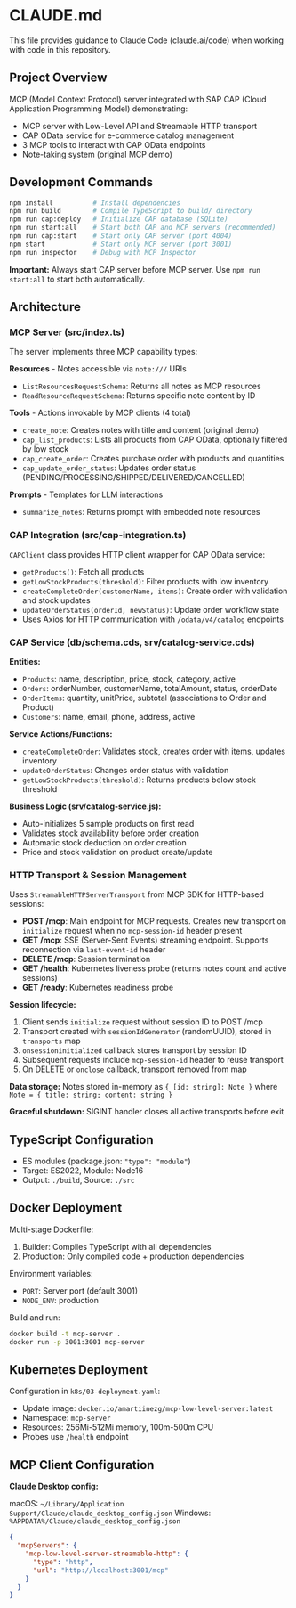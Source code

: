 # CLAUDE.md

This file provides guidance to Claude Code (claude.ai/code) when working with code in this repository.

## Project Overview

MCP (Model Context Protocol) server integrated with SAP CAP (Cloud Application Programming Model) demonstrating:
- MCP server with Low-Level API and Streamable HTTP transport
- CAP OData service for e-commerce catalog management
- 3 MCP tools to interact with CAP OData endpoints
- Note-taking system (original MCP demo)

## Development Commands

```bash
npm install          # Install dependencies
npm run build        # Compile TypeScript to build/ directory
npm run cap:deploy   # Initialize CAP database (SQLite)
npm run start:all    # Start both CAP and MCP servers (recommended)
npm run cap:start    # Start only CAP server (port 4004)
npm start            # Start only MCP server (port 3001)
npm run inspector    # Debug with MCP Inspector
```

**Important:** Always start CAP server before MCP server. Use `npm run start:all` to start both automatically.

## Architecture

### MCP Server (src/index.ts)

The server implements three MCP capability types:

**Resources** - Notes accessible via `note:///` URIs
- `ListResourcesRequestSchema`: Returns all notes as MCP resources
- `ReadResourceRequestSchema`: Returns specific note content by ID

**Tools** - Actions invokable by MCP clients (4 total)
- `create_note`: Creates notes with title and content (original demo)
- `cap_list_products`: Lists all products from CAP OData, optionally filtered by low stock
- `cap_create_order`: Creates purchase order with products and quantities
- `cap_update_order_status`: Updates order status (PENDING/PROCESSING/SHIPPED/DELIVERED/CANCELLED)

**Prompts** - Templates for LLM interactions
- `summarize_notes`: Returns prompt with embedded note resources

### CAP Integration (src/cap-integration.ts)

`CAPClient` class provides HTTP client wrapper for CAP OData service:
- `getProducts()`: Fetch all products
- `getLowStockProducts(threshold)`: Filter products with low inventory
- `createCompleteOrder(customerName, items)`: Create order with validation and stock updates
- `updateOrderStatus(orderId, newStatus)`: Update order workflow state
- Uses Axios for HTTP communication with `/odata/v4/catalog` endpoints

### CAP Service (db/schema.cds, srv/catalog-service.cds)

**Entities:**
- `Products`: name, description, price, stock, category, active
- `Orders`: orderNumber, customerName, totalAmount, status, orderDate
- `OrderItems`: quantity, unitPrice, subtotal (associations to Order and Product)
- `Customers`: name, email, phone, address, active

**Service Actions/Functions:**
- `createCompleteOrder`: Validates stock, creates order with items, updates inventory
- `updateOrderStatus`: Changes order status with validation
- `getLowStockProducts(threshold)`: Returns products below stock threshold

**Business Logic (srv/catalog-service.js):**
- Auto-initializes 5 sample products on first read
- Validates stock availability before order creation
- Automatic stock deduction on order creation
- Price and stock validation on product create/update

### HTTP Transport & Session Management

Uses `StreamableHTTPServerTransport` from MCP SDK for HTTP-based sessions:

- **POST /mcp**: Main endpoint for MCP requests. Creates new transport on `initialize` request when no `mcp-session-id` header present
- **GET /mcp**: SSE (Server-Sent Events) streaming endpoint. Supports reconnection via `last-event-id` header
- **DELETE /mcp**: Session termination
- **GET /health**: Kubernetes liveness probe (returns notes count and active sessions)
- **GET /ready**: Kubernetes readiness probe

**Session lifecycle:**
1. Client sends `initialize` request without session ID to POST /mcp
2. Transport created with `sessionIdGenerator` (randomUUID), stored in `transports` map
3. `onsessioninitialized` callback stores transport by session ID
4. Subsequent requests include `mcp-session-id` header to reuse transport
5. On DELETE or `onclose` callback, transport removed from map

**Data storage:** Notes stored in-memory as `{ [id: string]: Note }` where `Note = { title: string; content: string }`

**Graceful shutdown:** SIGINT handler closes all active transports before exit

## TypeScript Configuration

- ES modules (package.json: `"type": "module"`)
- Target: ES2022, Module: Node16
- Output: `./build`, Source: `./src`

## Docker Deployment

Multi-stage Dockerfile:
1. Builder: Compiles TypeScript with all dependencies
2. Production: Only compiled code + production dependencies

Environment variables:
- `PORT`: Server port (default 3001)
- `NODE_ENV`: production

Build and run:
```bash
docker build -t mcp-server .
docker run -p 3001:3001 mcp-server
```

## Kubernetes Deployment

Configuration in `k8s/03-deployment.yaml`:
- Update image: `docker.io/amartiinezg/mcp-low-level-server:latest`
- Namespace: `mcp-server`
- Resources: 256Mi-512Mi memory, 100m-500m CPU
- Probes use `/health` endpoint

## MCP Client Configuration

**Claude Desktop config:**

macOS: `~/Library/Application Support/Claude/claude_desktop_config.json`
Windows: `%APPDATA%/Claude/claude_desktop_config.json`

```json
{
  "mcpServers": {
    "mcp-low-level-server-streamable-http": {
      "type": "http",
      "url": "http://localhost:3001/mcp"
    }
  }
}
```
